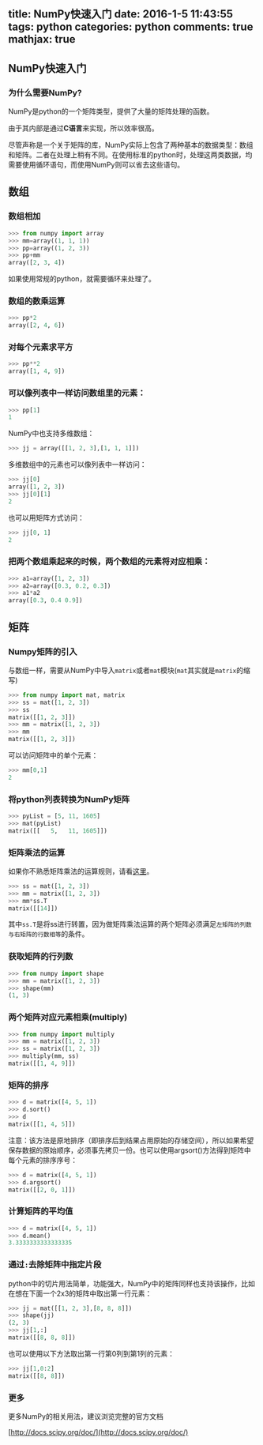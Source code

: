 title: NumPy快速入门
date: 2016-1-5 11:43:55
tags: python
categories: python
comments: true
mathjax: true
---

## NumPy快速入门

### 为什么需要NumPy?

NumPy是python的一个矩阵类型，提供了大量的矩阵处理的函数。

由于其内部是通过**C语言**来实现，所以效率很高。

尽管声称是一个关于矩阵的库，NumPy实际上包含了两种基本的数据类型：数组和矩阵。二者在处理上稍有不同。在使用标准的python时，处理这两类数据，均需要使用循环语句，而使用NumPy则可以省去这些语句。

## 数组

### 数组相加

```python
>>> from numpy import array
>>> mm=array((1, 1, 1))
>>> pp=array((1, 2, 3))
>>> pp+mm
array([2, 3, 4])
```

如果使用常规的python，就需要循环来处理了。

### 数组的数乘运算

```python
>>> pp*2
array([2, 4, 6])
```

### 对每个元素求平方

```python
>>> pp**2
array([1, 4, 9])
```

### 可以像列表中一样访问数组里的元素：

```python
>>> pp[1]
1
```

NumPy中也支持多维数组：

```python
>>> jj = array([[1, 2, 3],[1, 1, 1]])
```

多维数组中的元素也可以像列表中一样访问：

```python
>>> jj[0]
array([1, 2, 3])
>>> jj[0][1]
2
```

也可以用矩阵方式访问：

```python
>>> jj[0, 1]
2
```

### 把两个数组乘起来的时候，两个数组的元素将对应相乘：

```python
>>> a1=array([1, 2, 3])
>>> a2=array([0.3, 0.2, 0.3])
>>> a1*a2
array([0.3, 0.4 0.9])
```

## 矩阵

### Numpy矩阵的引入

与数组一样，需要从NumPy中导入`matrix`或者`mat`模块(`mat`其实就是`matrix`的缩写)

```python
>>> from numpy import mat, matrix
>>> ss = mat([1, 2, 3])
>>> ss
matrix([[1, 2, 3]])
>>> mm = matrix([1, 2, 3])
>>> mm
matrix([[1, 2, 3]])
```
可以访问矩阵中的单个元素：

```python
>>> mm[0,1]
2
```

### 将python列表转换为NumPy矩阵

```python
>>> pyList = [5, 11, 1605]
>>> mat(pyList)
matrix([[   5,   11, 1605]]) 
```
### 矩阵乘法的运算

如果你不熟悉矩阵乘法的运算规则，请看[这里](./2015/11/29/线性代数01-矩阵乘法/)。

```python
>>> ss = mat([1, 2, 3])
>>> mm = matrix([1, 2, 3])
>>> mm*ss.T
matrix([[14]])
```

其中`ss.T`是将ss进行转置，因为做矩阵乘法运算的两个矩阵必须满足`左矩阵的列数与右矩阵的行数相等`的条件。

### 获取矩阵的行列数

```python
>>> from numpy import shape
>>> mm = matrix([1, 2, 3])
>>> shape(mm)
(1, 3)
```

### 两个矩阵对应元素相乘(multiply)

```python
>>> from numpy import multiply
>>> mm = matrix([1, 2, 3])
>>> ss = matrix([1, 2, 3])
>>> multiply(mm, ss)
matrix([[1, 4, 9]])
```

### 矩阵的排序

```python
>>> d = matrix([4, 5, 1])
>>> d.sort()
>>> d
matrix([[1, 4, 5]])
```

注意：该方法是原地排序（即排序后到结果占用原始的存储空间），所以如果希望保存数据的原始顺序，必须事先拷贝一份。也可以使用argsort()方法得到矩阵中每个元素的排序序号：

```python
>>> d = matrix([4, 5, 1])
>>> d.argsort()
matrix([[2, 0, 1]])
```

### 计算矩阵的平均值

```python
>>> d = matrix([4, 5, 1])
>>> d.mean()
3.3333333333333335
```

### 通过`:`去除矩阵中指定片段

python中的切片用法简单，功能强大，NumPy中的矩阵同样也支持该操作，比如在想在下面一个2x3的矩阵中取出第一行元素：

```python
>>> jj = mat([[1, 2, 3],[8, 8, 8]])
>>> shape(jj)
(2, 3)
>>> jj[1,:]
matrix([[8, 8, 8]])
```

也可以使用以下方法取出第一行第0列到第1列的元素：

```python
>>> jj[1,0:2]
matrix([[8, 8]])
```

### 更多

更多NumPy的相关用法，建议浏览完整的官方文档

[http://docs.scipy.org/doc/](http://docs.scipy.org/doc/)
